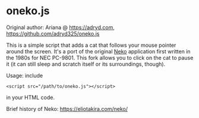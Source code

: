 # oneko.js

Original author: Ariana @ https://adryd.com, https://github.com/adryd325/oneko.js

This is a simple script that adds a cat that follows your mouse pointer around the screen. 
It's a port of the original [Neko](https://en.wikipedia.org/wiki/Neko_(software)) application 
first written in the 1980s for NEC PC-9801. This fork allows you to click on the cat to 
pause it (it can still sleep and scratch itself or its surroundings, though).

Usage: include
```
<script src="/path/to/oneko.js"></script>
```
in your HTML code.

Brief history of Neko: https://eliotakira.com/neko/
